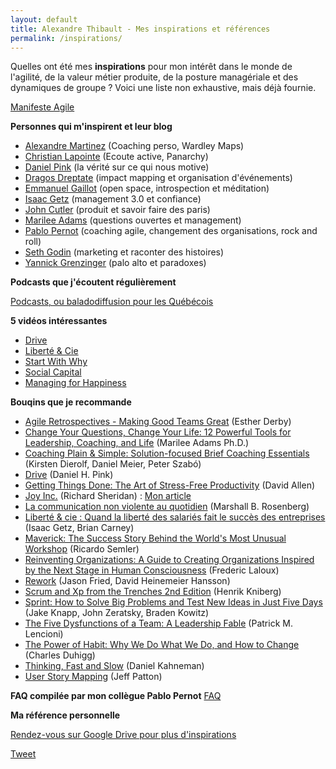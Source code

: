 ```yaml
---
layout: default
title: Alexandre Thibault - Mes inspirations et références
permalink: /inspirations/
---
```

Quelles ont été mes **inspirations** pour mon intérêt dans le monde de l'agilité, de la valeur métier produite, de la posture managériale et des dynamiques de groupe ? Voici une liste non exhaustive, mais déjà fournie.

<a href="http://agilemanifesto.org/iso/fr/manifesto.html" target="_manifesteagile">Manifeste Agile</a>

**Personnes qui m'inspirent et leur blog**

- <a href="https://doubleboucle.fr/" target="_alf">Alexandre Martinez</a> (Coaching perso, Wardley Maps)
- <a href="https://pyxis-tech.com/fr/equipe/christian-lapointe/" target="_christian">Christian Lapointe</a> (Ecoute active, Panarchy)
- <a href="https://www.danpink.com/resources/" target="_danpink">Daniel Pink</a> (la vérité sur ce qui nous motive)
- <a href="http://www.andwhatif.fr/" target="_dragos">Dragos Dreptate</a> (impact mapping et organisation d'événements)
- <a href="https://github.com/egaillot" target="_emmanuelgaillot">Emmanuel Gaillot</a> (open space, introspection et méditation)
- <a href="https://liberteetcie.com/" target="_isaacgetz">Isaac Getz</a> (management 3.0 et confiance)
- <a href="https://medium.com/@johnpcutler" target="_dragos">John Cutler</a> (produit et savoir faire des paris)
- <a href="http://inquiryinstitute.com/blog/" target="_marilee">Marilee Adams</a> (questions ouvertes et management)
- <a href="https://pablopernot.fr/" target="_pablo">Pablo Pernot</a> (coaching agile, changement des organisations, rock and roll)
- <a href="https://seths.blog/" target="_seth">Seth Godin</a> (marketing et raconter des histoires)
- <a href="https://medium.com/@ygrenzinger" target="_yannickg">Yannick Grenzinger</a> (palo alto et paradoxes)

**Podcasts que j'écoutent régulièrement**

<a href="/podcasts/">Podcasts, ou baladodiffusion pour les Québécois</a>

**5 vidéos intéressantes**

- <a href="https://vimeo.com/15488784" target="_drive">Drive</a>
- <a href="https://vimeo.com/37803892" target="_liberteandco">Liberté & Cie</a>
- <a href="https://www.ted.com/talks/simon_sinek_how_great_leaders_inspire_action" target="_why">Start With Why</a>
- <a href="https://www.ted.com/talks/margaret_heffernan_why_it_s_time_to_forget_the_pecking_order_at_work" target="_socialcapital">Social Capital</a>
- <a href="https://vimeo.com/157173877" target="_managing-for-happiness">Managing for Happiness</a>

**Bouqins que je recommande**

- [Agile Retrospectives - Making Good Teams Great](https://www.amazon.fr/gp/product/0977616649/) (Esther Derby)
- [Change Your Questions, Change Your Life: 12 Powerful Tools for Leadership, Coaching, and Life](https://www.amazon.fr/Change-Your-Questions-Life-Leadership/dp/162656633X) (Marilee Adams Ph.D.)
- [Coaching Plain & Simple: Solution-focused Brief Coaching Essentials](https://www.amazon.fr/Coaching-Plain-Simple-Solution-focused-Essentials-ebook/dp/B01LWYMF0E) (Kirsten Dierolf, Daniel Meier, Peter Szabó)
- [Drive](https://www.amazon.fr/Drive-Surprising-Truth-About-Motivates/dp/1594484805) (Daniel H. Pink)
- [Getting Things Done: The Art of Stress-Free Productivity](https://www.amazon.fr/gp/product/0143126563) (David Allen)	
- [Joy Inc.](https://www.amazon.fr/Joy-Inc-Built-Workplace-People/dp/1591847125) (Richard Sheridan) : [Mon article](http://enjoyagile.com/bouquin/joy-inc-notes-lecture/)
- [La communication non violente au quotidien](https://www.amazon.fr/communication-non-violente-quotidien/dp/288911905X) (Marshall B. Rosenberg)
- [Liberté & cie : Quand la liberté des salariés fait le succès des entreprises](https://www.amazon.fr/Libert%C3%A9-cie-libert%C3%A9-salari%C3%A9s-entreprises/dp/2081379511) (Isaac Getz, Brian Carney)
- [Maverick: The Success Story Behind the World's Most Unusual Workshop](https://www.amazon.fr/Maverick-Success-Behind-Unusual-Workshop/dp/0712678867) (Ricardo Semler)
- [Reinventing Organizations: A Guide to Creating Organizations Inspired by the Next Stage in Human Consciousness](https://www.amazon.fr/Reinventing-Organizations-Creating-Inspired-Consciousness/dp/2960133501) (Frederic Laloux)
- [Rework](https://www.amazon.fr/Rework-Jason-Fried/dp/0307463745) (Jason Fried, David Heinemeier Hansson)
- [Scrum and Xp from the Trenches 2nd Edition](https://www.amazon.fr/Scrum-Trenches-2nd-Henrik-Kniberg/dp/1329224272) (Henrik Kniberg)
- [Sprint: How to Solve Big Problems and Test New Ideas in Just Five Days](https://www.amazon.fr/Sprint-Solve-Problems-Test-Ideas/dp/150112174X) (Jake Knapp, John Zeratsky, Braden Kowitz)
- [The Five Dysfunctions of a Team: A Leadership Fable](https://www.amazon.fr/Five-Dysfunctions-Team-Leadership-Fable/dp/0787960756) (Patrick M. Lencioni)
- [The Power of Habit: Why We Do What We Do, and How to Change](https://www.amazon.fr/Power-Habit-Why-What-Change/dp/1847946240) (Charles Duhigg)
- [Thinking, Fast and Slow](https://www.amazon.fr/Thinking-Fast-Slow-Daniel-Kahneman/dp/0141033576) (Daniel Kahneman)
- [User Story Mapping](https://www.amazon.fr/User-Story-Mapping-Jeff-Patton/dp/1491904909) (Jeff Patton)

**FAQ compilée par mon collègue Pablo Pernot**
<a href="https://pablopernot.fr/2018/04/agora-et-faq/" target="_faq">FAQ</a>

**Ma référence personnelle**

<a href="https://drive.google.com/open?id=0BxfOA1uWnfpyQktvR0hYRnFLakU" target="_googledrivealex">Rendez-vous sur Google Drive pour plus d'inspirations</a>

<a href="https://twitter.com/share?ref_src={{site.url}}{{page.url}}" 
   class="twitter-share-button" 
   data-show-count="false">
	Tweet
</a>
<script async src="https://platform.twitter.com/widgets.js" charset="utf-8"></script>


